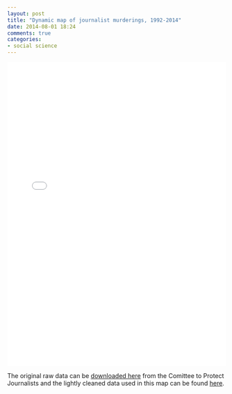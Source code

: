 ```yaml
---
layout: post
title: "Dynamic map of journalist murderings, 1992-2014"
date: 2014-08-01 18:24
comments: true
categories:
- social science
---
```


<iframe width='100%' height='700' frameborder='0' src='//jmrphy.cartodb.com/viz/324a04fe-1a35-11e4-8f79-0e73339ffa50/embed_map?title=true&description=true&search=false&shareable=true&cartodb_logo=true&layer_selector=false&legends=false&scrollwheel=true&fullscreen=true&sublayer_options=1&sql=SELECT%20*%20FROM%20cleaned_data_table%20WHERE%20type_of_death%20IN%20(%27Murder%27)%20AND%20type_of_death%20IS%20NOT%20NULL&zoom=2&center_lat=37.85750715625203&center_lon=18.28125' allowfullscreen webkitallowfullscreen mozallowfullscreen oallowfullscreen msallowfullscreen></iframe>

The original raw data can be [downloaded here](http://www.cpj.org/killed/cpj-database.xls) from the Comittee to Protect Journalists and the lightly cleaned data used in this map can be found [here](https://jmrphy.cartodb.com/tables/cpj_data/public/table).